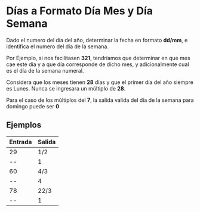 # Días a Formato Día Mes y Día  Semana

Dado el numero del día del año, determinar la fecha en formato **dd/mm**, e identifica el numero del día de la semana.

Por Ejemplo, si nos facilitasen **321**, tendríamos que determinar en que mes cae este día y a que día corresponde de dicho mes, y adicionalmente cual es el día de la semana numeral.

Considera que los meses tienen **28** días y que el primer día del año siempre es Lunes. Nunca se ingresara un múltiplo de **28**.

Para el caso de los múltiplos del **7**, la salida valida del día de la semana para domingo puede ser **0**

## Ejemplos
| Entrada |Salida  |
|--|--|
| 29 | 1/2 |
|--  |1    |
| 60 |4/3  |
|--  |4    |
| 78 | 22/3|
|--  |1    |
